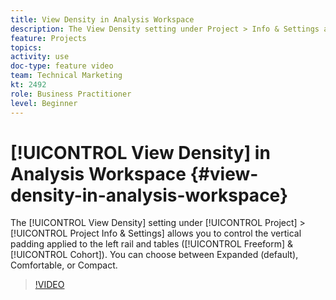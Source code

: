 ```yaml
---
title: View Density in Analysis Workspace
description: The View Density setting under Project > Info & Settings allows you to control the vertical padding applied to the left rail and tables (Freeform & Cohort). You can choose between Expanded (default), Comfortable, or Compact.
feature: Projects
topics: 
activity: use
doc-type: feature video
team: Technical Marketing
kt: 2492
role: Business Practitioner
level: Beginner
---
```


# [!UICONTROL View Density] in Analysis Workspace {#view-density-in-analysis-workspace}

The [!UICONTROL View Density] setting under [!UICONTROL Project] > [!UICONTROL Project Info & Settings] allows you to control the vertical padding applied to the left rail and tables ([!UICONTROL Freeform] & [!UICONTROL Cohort]). You can choose between Expanded (default), Comfortable, or Compact.

>[!VIDEO](https://video.tv.adobe.com/v/25963/?quality=12)
